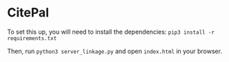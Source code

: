 # CitePal


To set this up, you will need to install the dependencies: 
`pip3 install -r requirements.txt`

Then, run `python3 server_linkage.py` and open `index.html` in your browser. 

